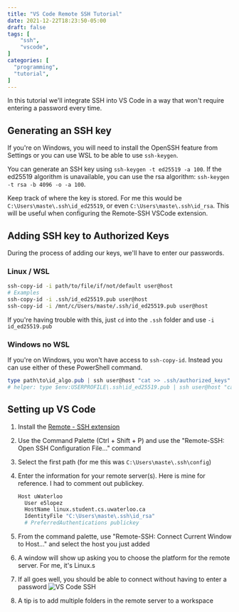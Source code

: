 ```yaml
---
title: "VS Code Remote SSH Tutorial"
date: 2021-12-22T18:23:50-05:00
draft: false
tags: [
    "ssh",
    "vscode",
]
categories: [
  "programming",
  "tutorial",
]
---
```


In this tutorial we'll integrate SSH into VS Code in a way that won't require entering a password every time.

## Generating an SSH key

If you're on Windows, you will need to install the OpenSSH feature from Settings or you can use WSL to be able to use `ssh-keygen`.

You can generate an SSH key using `ssh-keygen -t ed25519 -a 100`. If the ed25519 algorithm is unavailable, you can use the rsa algorithm: `ssh-keygen -t rsa -b 4096 -o -a 100`.

Keep track of where the key is stored. For me this would be `C:\Users\maste\.ssh\id_ed25519`, or even `C:\Users\maste\.ssh\id_rsa`.
This will be useful when configuring the Remote-SSH VSCode extension.

## Adding SSH key to Authorized Keys

During the process of adding our keys, we'll have to enter our passwords.

### Linux / WSL

```sh
ssh-copy-id -i path/to/file/if/not/default user@host
# Examples
ssh-copy-id -i .ssh/id_ed25519.pub user@host
ssh-copy-id -i /mnt/c/Users/maste/.ssh/id_ed25519.pub user@host
```

If you're having trouble with this, just `cd` into the `.ssh` folder and use `-i id_ed25519.pub`

### Windows no WSL

If you're on Windows, you won't have access to `ssh-copy-id`. Instead you can use either of these PowerShell command.

```powershell
type path\to\id_algo.pub | ssh user@host "cat >> .ssh/authorized_keys"
# helper: type $env:USERPROFILE\.ssh\id_ed25519.pub | ssh user@host "cat >> .ssh/authorized_keys"
```

## Setting up VS Code

1. Install the [Remote - SSH extension](https://marketplace.visualstudio.com/items?itemName=ms-vscode-remote.remote-ssh)
2. Use the Command Palette (Ctrl + Shift + P) and use the "Remote-SSH: Open SSH Configuration File..." command
3. Select the first path (for me this was `C:\Users\maste\.ssh\config`)
4. Enter the information for your remote server(s). Here is mine for reference. I had to comment out publickey.

    ```sh
    Host uWaterloo
      User e5lopez
      HostName linux.student.cs.uwaterloo.ca
      IdentityFile "C:\Users\maste\.ssh\id_rsa"
      # PreferredAuthentications publickey
    ```

5. From the command palette, use "Remote-SSH: Connect Current Window to Host..." and select the host you just added
6. A window will show up asking you to choose the platform for the remote server. For me, it's Linux.s
7. If all goes well, you should be able to connect without having to enter a password
![VS Code SSH](/images/vs-code-remote-ssh/connected-example.png)
8. A tip is to add multiple folders in the remote server to a workspace
